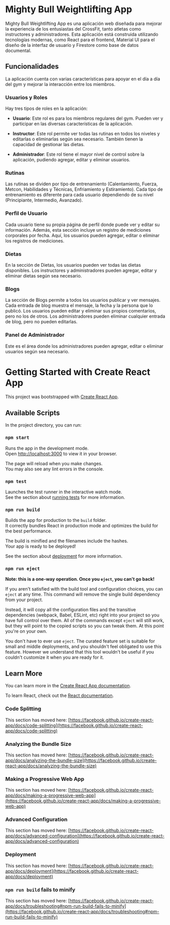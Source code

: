# Mighty Bull Weightlifting App

Mighty Bull Weightlifting App es una aplicación web diseñada para mejorar la experiencia de los entusiastas del CrossFit, tanto atletas como instructores y administradores. Esta aplicación está construida utilizando tecnologías modernas, como React para el frontend, Material UI para el diseño de la interfaz de usuario y Firestore como base de datos documental.

## Funcionalidades

La aplicación cuenta con varias características para apoyar en el día a día del gym y mejorar la interacción entre los miembros.

### Usuarios y Roles

Hay tres tipos de roles en la aplicación:

- **Usuario**: Este rol es para los miembros regulares del gym. Pueden ver y participar en las diversas características de la aplicación.

- **Instructor**: Este rol permite ver todas las rutinas en todos los niveles y editarlas o eliminarlas según sea necesario. También tienen la capacidad de gestionar las dietas.

- **Administrador**: Este rol tiene el mayor nivel de control sobre la aplicación, pudiendo agregar, editar y eliminar usuarios.

### Rutinas

Las rutinas se dividen por tipo de entrenamiento (Calentamiento, Fuerza, Metcon, Habilidades y Técnicas, Enfriamiento y Estiramiento). Cada tipo de entrenamiento es diferente para cada usuario dependiendo de su nivel (Principiante, Intermedio, Avanzado).

### Perfil de Usuario

Cada usuario tiene su propia página de perfil donde puede ver y editar su información. Además, esta sección incluye un registro de mediciones corporales por fecha. Aquí, los usuarios pueden agregar, editar o eliminar los registros de mediciones.

### Dietas

En la sección de Dietas, los usuarios pueden ver todas las dietas disponibles. Los instructores y administradores pueden agregar, editar y eliminar dietas según sea necesario.

### Blogs

La sección de Blogs permite a todos los usuarios publicar y ver mensajes. Cada entrada de blog muestra el mensaje, la fecha y la persona que lo publicó. Los usuarios pueden editar y eliminar sus propios comentarios, pero no los de otros. Los administradores pueden eliminar cualquier entrada de blog, pero no pueden editarlas.

### Panel de Administrador

Este es el área donde los administradores pueden agregar, editar o eliminar usuarios según sea necesario.

# Getting Started with Create React App

This project was bootstrapped with [Create React App](https://github.com/facebook/create-react-app).

## Available Scripts

In the project directory, you can run:

### `npm start`

Runs the app in the development mode.\
Open [http://localhost:3000](http://localhost:3000) to view it in your browser.

The page will reload when you make changes.\
You may also see any lint errors in the console.

### `npm test`

Launches the test runner in the interactive watch mode.\
See the section about [running tests](https://facebook.github.io/create-react-app/docs/running-tests) for more information.

### `npm run build`

Builds the app for production to the `build` folder.\
It correctly bundles React in production mode and optimizes the build for the best performance.

The build is minified and the filenames include the hashes.\
Your app is ready to be deployed!

See the section about [deployment](https://facebook.github.io/create-react-app/docs/deployment) for more information.

### `npm run eject`

**Note: this is a one-way operation. Once you `eject`, you can't go back!**

If you aren't satisfied with the build tool and configuration choices, you can `eject` at any time. This command will remove the single build dependency from your project.

Instead, it will copy all the configuration files and the transitive dependencies (webpack, Babel, ESLint, etc) right into your project so you have full control over them. All of the commands except `eject` will still work, but they will point to the copied scripts so you can tweak them. At this point you're on your own.

You don't have to ever use `eject`. The curated feature set is suitable for small and middle deployments, and you shouldn't feel obligated to use this feature. However we understand that this tool wouldn't be useful if you couldn't customize it when you are ready for it.

## Learn More

You can learn more in the [Create React App documentation](https://facebook.github.io/create-react-app/docs/getting-started).

To learn React, check out the [React documentation](https://reactjs.org/).

### Code Splitting

This section has moved here: [https://facebook.github.io/create-react-app/docs/code-splitting](https://facebook.github.io/create-react-app/docs/code-splitting)

### Analyzing the Bundle Size

This section has moved here: [https://facebook.github.io/create-react-app/docs/analyzing-the-bundle-size](https://facebook.github.io/create-react-app/docs/analyzing-the-bundle-size)

### Making a Progressive Web App

This section has moved here: [https://facebook.github.io/create-react-app/docs/making-a-progressive-web-app](https://facebook.github.io/create-react-app/docs/making-a-progressive-web-app)

### Advanced Configuration

This section has moved here: [https://facebook.github.io/create-react-app/docs/advanced-configuration](https://facebook.github.io/create-react-app/docs/advanced-configuration)

### Deployment

This section has moved here: [https://facebook.github.io/create-react-app/docs/deployment](https://facebook.github.io/create-react-app/docs/deployment)

### `npm run build` fails to minify

This section has moved here: [https://facebook.github.io/create-react-app/docs/troubleshooting#npm-run-build-fails-to-minify](https://facebook.github.io/create-react-app/docs/troubleshooting#npm-run-build-fails-to-minify)


